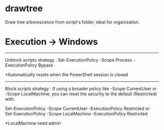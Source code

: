 # drawtree
Draw tree arborescence from script's folder, ideal for organization.

# Execution -> Windows
_____
Unblock scripts strategy :
Set-ExecutionPolicy -Scope Process -ExecutionPolicy Bypass

*Automatically resets when the PowerShell session is closed

_____
Block scripts strategy :
If using a broader policy like -Scope CurrentUser or -Scope LocalMachine, 
you can reset the security to the default (Restricted) with:

Set-ExecutionPolicy -Scope CurrentUser -ExecutionPolicy Restricted
or
Set-ExecutionPolicy -Scope LocalMachine -ExecutionPolicy Restricted

*LocalMachine need admin
